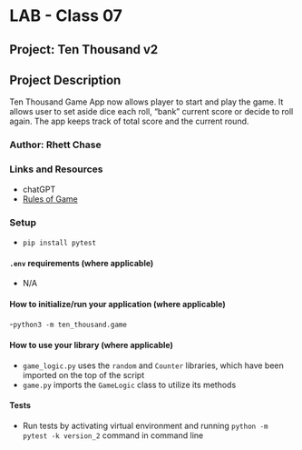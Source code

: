 # LAB - Class 07

## Project: Ten Thousand v2

## Project Description

Ten Thousand Game App now allows player to start and play the game. It allows user to set aside dice each roll, “bank” current score or decide to roll again. The app keeps track of total score and the current round.

### Author: Rhett Chase

### Links and Resources
<!-- - [back-end server url](http://xyz.com/) (when applicable)
- [front-end application](http://xyz.com/) (when applicable) -->
- chatGPT
- [Rules of Game](https://en.wikipedia.org/wiki/Dice_10000)

### Setup

- `pip install pytest`

#### `.env` requirements (where applicable)

<!-- i.e.
- `PORT` - Port Number
- `DATABASE_URL` - URL to the running Postgres instance/db -->
- N/A

#### How to initialize/run your application (where applicable)

-`python3 -m ten_thousand.game`

#### How to use your library (where applicable)

- `game_logic.py` uses the `random` and `Counter` libraries, which have been imported on the top of the script
- `game.py` imports the `GameLogic` class to utilize its methods

#### Tests

- Run tests by activating virtual environment and running `python -m pytest -k version_2` command in command line
